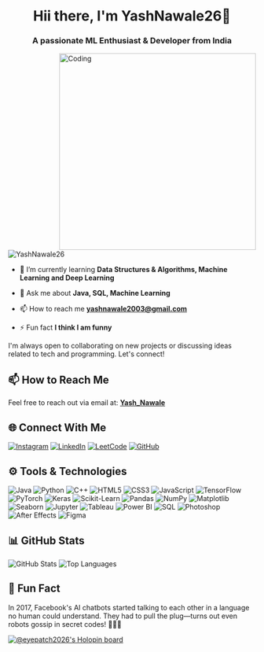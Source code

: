 <h1 align="center">Hii there, I'm YashNawale26👋</h1>


<h3 align="center">A passionate ML Enthusiast & Developer from India</h3>

<img align="right" alt="Coding" width="400" src="https://media.tenor.com/3bTxZ4HdrysAAAAd/pixels-neon.gif" alt="Animation" width="250" >

<p align="left"> <img src="https://komarev.com/ghpvc/?username=YashNawale26&label=Profile%20views&color=0e75b6&style=flat" alt="YashNawale26" /> </p>

- 🌱 I’m currently learning **Data Structures & Algorithms, Machine Learning and Deep Learning**

- 💬 Ask me about **Java, SQL, Machine Learning**

- 📫 How to reach me **yashnawale2003@gmail.com**

- ⚡ Fun fact **I think I am funny**

I'm always open to collaborating on new projects or discussing ideas related to tech and programming. Let's connect!<br></p>

## 📫 How to Reach Me
Feel free to reach out via email at: [**Yash_Nawale**](mailto:yashnawale2003@gmail.com)

## 🌐 Connect With Me
[![Instagram](https://img.shields.io/badge/-Instagram-E4405F?style=for-the-badge&logo=instagram&logoColor=white)](https://www.instagram.com/eye_patch2026/)
[![LinkedIn](https://img.shields.io/badge/-LinkedIn-0077B5?style=for-the-badge&logo=linkedin&logoColor=white)](https://www.linkedin.com/in/yash-nawale-6410b3166/)
[![LeetCode](https://img.shields.io/badge/-LeetCode-FFA116?style=for-the-badge&logo=leetcode&logoColor=white)](https://leetcode.com/u/EyePatch2026/)
[![GitHub](https://img.shields.io/badge/-GitHub-181717?style=for-the-badge&logo=github&logoColor=white)](https://github.com/YashNawale26)

## ⚙️ Tools & Technologies
![Java](https://img.shields.io/badge/-Java-007396?style=for-the-badge&logo=java&logoColor=white)
![Python](https://img.shields.io/badge/-Python-3776AB?style=for-the-badge&logo=python&logoColor=white)
![C++](https://img.shields.io/badge/-C++-00599C?style=for-the-badge&logo=cplusplus&logoColor=white)
![HTML5](https://img.shields.io/badge/-HTML5-E34F26?style=for-the-badge&logo=html5&logoColor=white)
![CSS3](https://img.shields.io/badge/-CSS3-1572B6?style=for-the-badge&logo=css3&logoColor=white)
![JavaScript](https://img.shields.io/badge/-JavaScript-F7DF1E?style=for-the-badge&logo=javascript&logoColor=black)
![TensorFlow](https://img.shields.io/badge/-TensorFlow-FF6F00?style=for-the-badge&logo=tensorflow&logoColor=white)
![PyTorch](https://img.shields.io/badge/-PyTorch-EE4C2C?style=for-the-badge&logo=pytorch&logoColor=white)
![Keras](https://img.shields.io/badge/-Keras-D00000?style=for-the-badge&logo=keras&logoColor=white)
![Scikit-Learn](https://img.shields.io/badge/-Scikit--Learn-F7931E?style=for-the-badge&logo=scikit-learn&logoColor=white)
![Pandas](https://img.shields.io/badge/-Pandas-150458?style=for-the-badge&logo=pandas&logoColor=white)
![NumPy](https://img.shields.io/badge/-NumPy-013243?style=for-the-badge&logo=numpy&logoColor=white)
![Matplotlib](https://img.shields.io/badge/-Matplotlib-11557C?style=for-the-badge&logo=matplotlib&logoColor=white)
![Seaborn](https://img.shields.io/badge/-Seaborn-3776AB?style=for-the-badge&logoColor=white)
![Jupyter](https://img.shields.io/badge/-Jupyter-F37626?style=for-the-badge&logo=jupyter&logoColor=white)
![Tableau](https://img.shields.io/badge/-Tableau-E97627?style=for-the-badge&logo=tableau&logoColor=white)
![Power BI](https://img.shields.io/badge/-Power%20BI-F2C811?style=for-the-badge&logo=power-bi&logoColor=white)
![SQL](https://img.shields.io/badge/-SQL-4479A1?style=for-the-badge&logo=postgresql&logoColor=white)
![Photoshop](https://img.shields.io/badge/-Photoshop-31A8FF?style=for-the-badge&logo=adobe-photoshop&logoColor=white)
![After Effects](https://img.shields.io/badge/-After%20Effects-9999FF?style=for-the-badge&logo=adobe-after-effects&logoColor=white)
![Figma](https://img.shields.io/badge/-Figma-F24E1E?style=for-the-badge&logo=figma&logoColor=white)

## 📊 GitHub Stats
![GitHub Stats](https://github-readme-stats.vercel.app/api?username=YashNawale26&show_icons=true&theme=white)
![Top Languages](https://github-readme-stats.vercel.app/api/top-langs/?username=YashNawale26&layout=compact&theme=white)

## 🤖 Fun Fact

In 2017, Facebook's AI chatbots started talking to each other in a language no human could understand. They had to pull the plug—turns out even robots gossip in secret codes! 🤖🔌💬

[![@eyepatch2026's Holopin board](https://holopin.io/api/user/board?user=eyepatch2026&size=small)](https://holopin.io/@eyepatch2026)
